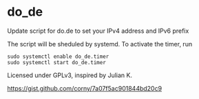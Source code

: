 # do_de 
Update script for do.de to set your IPv4 address and IPv6 prefix 

The script will be sheduled by systemd. 
To activate the timer, run 
```
sudo systemctl enable do_de.timer
sudo systemctl start do_de.timer
```

Licensed under GPLv3, inspired by Julian K.

https://gist.github.com/corny/7a07f5ac901844bd20c9
